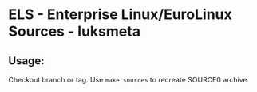 # ELS - Enterprise Linux/EuroLinux Sources - luksmeta
 
## Usage:
  Checkout branch or tag. Use `make sources` to recreate  SOURCE0 archive.
